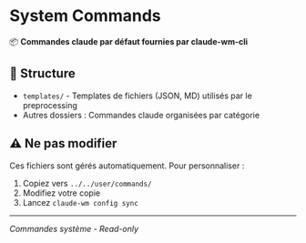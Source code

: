 # System Commands

📦 **Commandes claude par défaut fournies par claude-wm-cli**

## 📁 Structure

- `templates/` - Templates de fichiers (JSON, MD) utilisés par le preprocessing
- Autres dossiers : Commandes claude organisées par catégorie

## ⚠️ Ne pas modifier

Ces fichiers sont gérés automatiquement. Pour personnaliser :

1. Copiez vers `../../user/commands/`
2. Modifiez votre copie
3. Lancez `claude-wm config sync`

---

*Commandes système - Read-only*